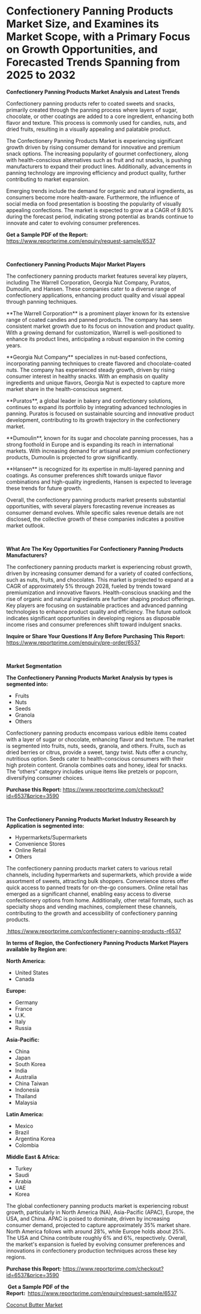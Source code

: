 <p><h1>Confectionery Panning Products Market Size, and Examines its Market Scope, with a Primary Focus on Growth Opportunities, and Forecasted Trends Spanning from 2025 to 2032</h1></p><p><strong>Confectionery Panning Products Market Analysis and Latest Trends</strong></p>
<p><p>Confectionery panning products refer to coated sweets and snacks, primarily created through the panning process where layers of sugar, chocolate, or other coatings are added to a core ingredient, enhancing both flavor and texture. This process is commonly used for candies, nuts, and dried fruits, resulting in a visually appealing and palatable product.</p><p>The Confectionery Panning Products Market is experiencing significant growth driven by rising consumer demand for innovative and premium snack options. The increasing popularity of gourmet confectionery, along with health-conscious alternatives such as fruit and nut snacks, is pushing manufacturers to expand their product lines. Additionally, advancements in panning technology are improving efficiency and product quality, further contributing to market expansion.</p><p>Emerging trends include the demand for organic and natural ingredients, as consumers become more health-aware. Furthermore, the influence of social media on food presentation is boosting the popularity of visually appealing confections. The market is expected to grow at a CAGR of 9.80% during the forecast period, indicating strong potential as brands continue to innovate and cater to evolving consumer preferences.</p></p>
<p><strong>Get a Sample PDF of the Report:&nbsp;</strong> <a href="https://www.reportprime.com/enquiry/request-sample/6537?utm_campaign=3046&utm_medium=2&utm_source=Github&utm_content=ia&utm_term=19032025&utm_id=confectionery-panning-products">https://www.reportprime.com/enquiry/request-sample/6537</a></p>
<p>&nbsp;</p>
<p><strong>Confectionery Panning Products Major Market Players</strong></p>
<p><p>The confectionery panning products market features several key players, including The Warrell Corporation, Georgia Nut Company, Puratos, Dumoulin, and Hansen. These companies cater to a diverse range of confectionery applications, enhancing product quality and visual appeal through panning techniques.</p><p>**The Warrell Corporation** is a prominent player known for its extensive range of coated candies and panned products. The company has seen consistent market growth due to its focus on innovation and product quality. With a growing demand for customization, Warrell is well-positioned to enhance its product lines, anticipating a robust expansion in the coming years.</p><p>**Georgia Nut Company** specializes in nut-based confections, incorporating panning techniques to create flavored and chocolate-coated nuts. The company has experienced steady growth, driven by rising consumer interest in healthy snacks. With an emphasis on quality ingredients and unique flavors, Georgia Nut is expected to capture more market share in the health-conscious segment.</p><p>**Puratos**, a global leader in bakery and confectionery solutions, continues to expand its portfolio by integrating advanced technologies in panning. Puratos is focused on sustainable sourcing and innovative product development, contributing to its growth trajectory in the confectionery market. </p><p>**Dumoulin**, known for its sugar and chocolate panning processes, has a strong foothold in Europe and is expanding its reach in international markets. With increasing demand for artisanal and premium confectionery products, Dumoulin is projected to grow significantly.</p><p>**Hansen** is recognized for its expertise in multi-layered panning and coatings. As consumer preferences shift towards unique flavor combinations and high-quality ingredients, Hansen is expected to leverage these trends for future growth.</p><p>Overall, the confectionery panning products market presents substantial opportunities, with several players forecasting revenue increases as consumer demand evolves. While specific sales revenue details are not disclosed, the collective growth of these companies indicates a positive market outlook.</p></p>
<p>&nbsp;</p>
<p><strong>What Are The Key Opportunities For Confectionery Panning Products Manufacturers?</strong></p>
<p><p>The confectionery panning products market is experiencing robust growth, driven by increasing consumer demand for a variety of coated confections, such as nuts, fruits, and chocolates. This market is projected to expand at a CAGR of approximately 5% through 2028, fueled by trends toward premiumization and innovative flavors. Health-conscious snacking and the rise of organic and natural ingredients are further shaping product offerings. Key players are focusing on sustainable practices and advanced panning technologies to enhance product quality and efficiency. The future outlook indicates significant opportunities in developing regions as disposable income rises and consumer preferences shift toward indulgent snacks.</p></p>
<p><strong>Inquire or Share Your Questions If Any Before Purchasing This Report:</strong> <a href="https://www.reportprime.com/enquiry/pre-order/6537?utm_campaign=3046&utm_medium=2&utm_source=Github&utm_content=ia&utm_term=19032025&utm_id=confectionery-panning-products">https://www.reportprime.com/enquiry/pre-order/6537</a></p>
<p>&nbsp;</p>
<p><strong>Market Segmentation</strong></p>
<p><strong>The Confectionery Panning Products Market Analysis by types is segmented into:</strong></p>
<p><ul><li>Fruits</li><li>Nuts</li><li>Seeds</li><li>Granola</li><li>Others</li></ul></p>
<p><p>Confectionery panning products encompass various edible items coated with a layer of sugar or chocolate, enhancing flavor and texture. The market is segmented into fruits, nuts, seeds, granola, and others. Fruits, such as dried berries or citrus, provide a sweet, tangy twist. Nuts offer a crunchy, nutritious option. Seeds cater to health-conscious consumers with their high protein content. Granola combines oats and honey, ideal for snacks. The “others” category includes unique items like pretzels or popcorn, diversifying consumer choices.</p></p>
<p><strong>Purchase this Report:&nbsp;</strong><a href="https://www.reportprime.com/checkout?id=6537&price=3590&utm_campaign=3046&utm_medium=2&utm_source=Github&utm_content=ia&utm_term=19032025&utm_id=confectionery-panning-products">https://www.reportprime.com/checkout?id=6537&price=3590</a></p>
<p>&nbsp;</p>
<p><strong>The Confectionery Panning Products Market Industry Research by Application is segmented into:</strong></p>
<p><ul><li>Hypermarkets/Supermarkets</li><li>Convenience Stores</li><li>Online Retail</li><li>Others</li></ul></p>
<p><p>The confectionery panning products market caters to various retail channels, including hypermarkets and supermarkets, which provide a wide assortment of sweets, attracting bulk shoppers. Convenience stores offer quick access to panned treats for on-the-go consumers. Online retail has emerged as a significant channel, enabling easy access to diverse confectionery options from home. Additionally, other retail formats, such as specialty shops and vending machines, complement these channels, contributing to the growth and accessibility of confectionery panning products.</p></p>
<p><a href="https://www.reportprime.com/confectionery-panning-products-r6537?utm_campaign=3046&utm_medium=2&utm_source=Github&utm_content=ia&utm_term=19032025&utm_id=confectionery-panning-products">&nbsp;https://www.reportprime.com/confectionery-panning-products-r6537</a></p>
<p><strong>In terms of Region, the Confectionery Panning Products Market Players available by Region are:</strong></p>
<p>
    <p> <strong> North America: </strong>
        <ul>
            <li>United States</li>
            <li>Canada</li>
        </ul>
        </p> 
    <p> <strong> Europe: </strong>
        <ul>
            <li>Germany</li>
            <li>France</li>
            <li>U.K.</li>
            <li>Italy</li>
            <li>Russia</li>
        </ul>
        </p> 
    <p> <strong> Asia-Pacific: </strong>
        <ul>
            <li>China</li>
            <li>Japan</li>
            <li>South Korea</li>
            <li>India</li>
            <li>Australia</li>
            <li>China Taiwan</li>
            <li>Indonesia</li>
            <li>Thailand</li>
            <li>Malaysia</li>
        </ul>
        </p> 
    <p> <strong> Latin America: </strong>
        <ul>
            <li>Mexico</li>
            <li>Brazil</li>
            <li>Argentina Korea</li>
            <li>Colombia</li>
        </ul>
        </p> 
    <p> <strong> Middle East & Africa: </strong>
        <ul>
            <li>Turkey</li>
            <li>Saudi</li>
            <li>Arabia</li>
            <li>UAE</li>
            <li>Korea</li>
        </ul>
    </p>
    </p>
<p><p>The global confectionery panning products market is experiencing robust growth, particularly in North America (NA), Asia-Pacific (APAC), Europe, the USA, and China. APAC is poised to dominate, driven by increasing consumer demand, projected to capture approximately 35% market share. North America follows with around 28%, while Europe holds about 25%. The USA and China contribute roughly 6% and 6%, respectively. Overall, the market's expansion is fueled by evolving consumer preferences and innovations in confectionery production techniques across these key regions.</p></p>
<p><strong>Purchase this Report: </strong><a href="https://www.reportprime.com/checkout?id=6537&price=3590&utm_campaign=3046&utm_medium=2&utm_source=Github&utm_content=ia&utm_term=19032025&utm_id=confectionery-panning-products">https://www.reportprime.com/checkout?id=6537&price=3590</a></p>
<p>&nbsp;<strong>Get a Sample PDF of the Report:&nbsp;&nbsp;</strong><a href="https://www.reportprime.com/enquiry/request-sample/6537?utm_campaign=3046&utm_medium=2&utm_source=Github&utm_content=ia&utm_term=19032025&utm_id=confectionery-panning-products">https://www.reportprime.com/enquiry/request-sample/6537</a></p>
<p><strong></strong></p>
<p><p><a href="https://github.com/keeniielokl/Market-Research-Report-List-1/blob/main/coconut-butter-market.md?utm_campaign=3046&utm_medium=2&utm_source=Github&utm_content=ia&utm_term=19032025&utm_id=confectionery-panning-products">Coconut Butter Market</a></p></p>